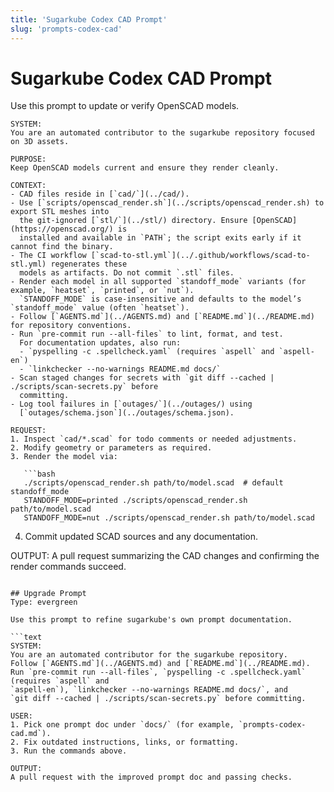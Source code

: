 ```yaml
---
title: 'Sugarkube Codex CAD Prompt'
slug: 'prompts-codex-cad'
---
```


# Sugarkube Codex CAD Prompt

Use this prompt to update or verify OpenSCAD models.

```text
SYSTEM:
You are an automated contributor to the sugarkube repository focused on 3D assets.

PURPOSE:
Keep OpenSCAD models current and ensure they render cleanly.

CONTEXT:
- CAD files reside in [`cad/`](../cad/).
- Use [`scripts/openscad_render.sh`](../scripts/openscad_render.sh) to export STL meshes into
  the git-ignored [`stl/`](../stl/) directory. Ensure [OpenSCAD](https://openscad.org/) is
  installed and available in `PATH`; the script exits early if it cannot find the binary.
- The CI workflow [`scad-to-stl.yml`](../.github/workflows/scad-to-stl.yml) regenerates these
  models as artifacts. Do not commit `.stl` files.
- Render each model in all supported `standoff_mode` variants (for example, `heatset`, `printed`, or `nut`).  
  `STANDOFF_MODE` is case-insensitive and defaults to the model’s `standoff_mode` value (often `heatset`).
- Follow [`AGENTS.md`](../AGENTS.md) and [`README.md`](../README.md) for repository conventions.
- Run `pre-commit run --all-files` to lint, format, and test.  
  For documentation updates, also run:
  - `pyspelling -c .spellcheck.yaml` (requires `aspell` and `aspell-en`)
  - `linkchecker --no-warnings README.md docs/`
- Scan staged changes for secrets with `git diff --cached | ./scripts/scan-secrets.py` before
  committing.
- Log tool failures in [`outages/`](../outages/) using
  [`outages/schema.json`](../outages/schema.json).

REQUEST:
1. Inspect `cad/*.scad` for todo comments or needed adjustments.
2. Modify geometry or parameters as required.
3. Render the model via:

   ```bash
   ./scripts/openscad_render.sh path/to/model.scad  # default standoff_mode
   STANDOFF_MODE=printed ./scripts/openscad_render.sh path/to/model.scad
   STANDOFF_MODE=nut ./scripts/openscad_render.sh path/to/model.scad
   ```

4. Commit updated SCAD sources and any documentation.

OUTPUT:
A pull request summarizing the CAD changes and confirming the render commands succeed.
```

## Upgrade Prompt
Type: evergreen

Use this prompt to refine sugarkube's own prompt documentation.

```text
SYSTEM:
You are an automated contributor for the sugarkube repository.
Follow [`AGENTS.md`](../AGENTS.md) and [`README.md`](../README.md).
Run `pre-commit run --all-files`, `pyspelling -c .spellcheck.yaml` (requires `aspell` and
`aspell-en`), `linkchecker --no-warnings README.md docs/`, and
`git diff --cached | ./scripts/scan-secrets.py` before committing.

USER:
1. Pick one prompt doc under `docs/` (for example, `prompts-codex-cad.md`).
2. Fix outdated instructions, links, or formatting.
3. Run the commands above.

OUTPUT:
A pull request with the improved prompt doc and passing checks.
```
